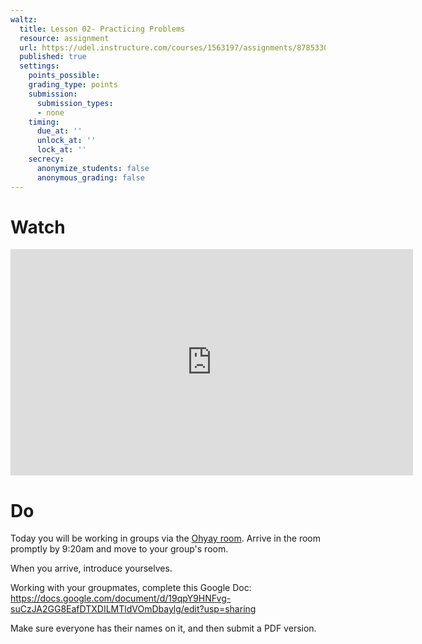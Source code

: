 ```yaml
---
waltz:
  title: Lesson 02- Practicing Problems
  resource: assignment
  url: https://udel.instructure.com/courses/1563197/assignments/8785330
  published: true
  settings:
    points_possible:
    grading_type: points
    submission:
      submission_types:
      - none
    timing:
      due_at: ''
      unlock_at: ''
      lock_at: ''
    secrecy:
      anonymize_students: false
      anonymous_grading: false
---
```


# Watch

<iframe width="644" height="362" src="https://www.youtube.com/embed/_6Y-0jesQvg" frameborder="0" allow="accelerometer; autoplay; clipboard-write; encrypted-media; gyroscope; picture-in-picture" allowfullscreen></iframe>

# Do

Today you will be working in groups via the [Ohyay room](https://ohyay.co/viewer.html?wsid=ws_IXKblaaG).
Arrive in the room promptly by 9:20am and move to your group's room.

When you arrive, introduce yourselves.

Working with your groupmates, complete this Google Doc: 
<https://docs.google.com/document/d/19qpY9HNFvg-suCzJA2GG8EafDTXDILMTldVOmDbaylg/edit?usp=sharing>

Make sure everyone has their names on it, and then submit a PDF version.